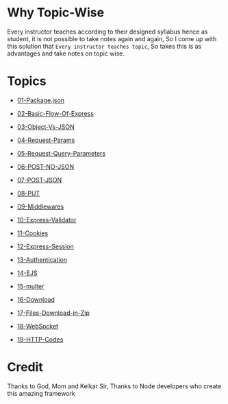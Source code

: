 # Why Topic-Wise

Every instructor teaches according to their designed syllabus hence as student, it is not possible to take notes again and again, So I come up with this solution that `Every instructor teaches topic`, So takes this is as advantages and take notes on topic wise.


# Topics

- [01-Package.json](https://github.com/Aakash-Tamboli/Node-Learning/tree/master/express-framework/Learning-Express/Topic-Wise/01-Package.json)

- [02-Basic-Flow-Of-Express](https://github.com/Aakash-Tamboli/Node-Learning/tree/master/express-framework/Learning-Express/Topic-Wise/02-Basic-Flow-Of-Express)

- [03-Object-Vs-JSON](https://github.com/Aakash-Tamboli/Node-Learning/tree/master/express-framework/Learning-Express/Topic-Wise/03-Object-Vs-JSON)

- [04-Request-Params](https://github.com/Aakash-Tamboli/Node-Learning/tree/master/express-framework/Learning-Express/Topic-Wise/04-Request-Params)

- [05-Request-Query-Parameters](https://github.com/Aakash-Tamboli/Node-Learning/tree/master/express-framework/Learning-Express/Topic-Wise/05-Request-Query-Parameters)

- [06-POST-NO-JSON](https://github.com/Aakash-Tamboli/Node-Learning/tree/master/express-framework/Learning-Express/Topic-Wise/06-POST-NO-JSON)

- [07-POST-JSON](https://github.com/Aakash-Tamboli/Node-Learning/tree/master/express-framework/Learning-Express/Topic-Wise/07-POST-JSON)          

- [08-PUT](https://github.com/Aakash-Tamboli/Node-Learning/tree/master/express-framework/Learning-Express/Topic-Wise/08-PUT)                

- [09-Middlewares](https://github.com/Aakash-Tamboli/Node-Learning/tree/master/express-framework/Learning-Express/Topic-Wise/09-Middlewares)        

- [10-Express-Validator](https://github.com/Aakash-Tamboli/Node-Learning/tree/master/express-framework/Learning-Express/Topic-Wise/10-Express-Validator)  

- [11-Cookies](https://github.com/Aakash-Tamboli/Node-Learning/tree/master/express-framework/Learning-Express/Topic-Wise/11-Cookies)            

- [12-Express-Session](https://github.com/Aakash-Tamboli/Node-Learning/tree/master/express-framework/Learning-Express/Topic-Wise/12-Express-Session)

- [13-Authentication](https://github.com/Aakash-Tamboli/Node-Learning/tree/master/express-framework/Learning-Express/Topic-Wise/13-Authentication)

- [14-EJS](https://github.com/Aakash-Tamboli/Node-Learning/tree/master/express-framework/Learning-Express/Topic-Wise/14-EJS)

- [15-multer](https://github.com/Aakash-Tamboli/Node-Learning/tree/master/express-framework/Learning-Express/Topic-Wise/15-multer)

- [16-Download](https://github.com/Aakash-Tamboli/Node-Learning/tree/master/express-framework/Learning-Express/Topic-Wise/16-Download)

- [17-Files-Download-in-Zip](https://github.com/Aakash-Tamboli/Node-Learning/tree/master/express-framework/Learning-Express/Topic-Wise/17-Files-Download-in-Zip)

- [18-WebSocket](https://github.com/Aakash-Tamboli/Node-Learning/tree/master/express-framework/Learning-Express/Topic-Wise/18-Web-Sockets)

- [19-HTTP-Codes](https://github.com/Aakash-Tamboli/Node-Learning/tree/master/express-framework/Learning-Express/Topic-Wise/19-HTTP-Codes)

# Credit

Thanks to God, Mom and Kelkar Sir,
Thanks to Node developers who create this amazing framework
